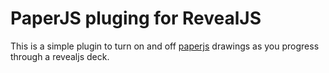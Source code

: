 # PaperJS pluging for RevealJS 

This is a simple plugin to turn on and off [paperjs](paperjs.org) drawings as
you progress through a revealjs deck.
